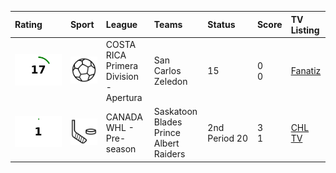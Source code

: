 | Rating                                                                                                                                 | Sport                                                                                                            | League                                    | Teams                                     | Status        | Score   | TV Listing                                               |
|:---------------------------------------------------------------------------------------------------------------------------------------|:-----------------------------------------------------------------------------------------------------------------|:------------------------------------------|:------------------------------------------|:--------------|:--------|:---------------------------------------------------------|
| <img src="https://raw.githubusercontent.com/BlakeDuncan25/Donut-SVG-Ratings/bac4e4a278175106499642192132b1786a9aec38/17.svg" alt="17"> | <img src="https://raw.githubusercontent.com/BlakeDuncan25/Donut-SVG-Ratings/master/soccer.png" alt="Soccer">     | COSTA RICA<br>Primera Division - Apertura | San Carlos<br>Zeledon                     | 15            | 0<br>0  | <a href="https://watch.fanatiz.com/channels">Fanatiz</a> |
| <img src="https://raw.githubusercontent.com/BlakeDuncan25/Donut-SVG-Ratings/bac4e4a278175106499642192132b1786a9aec38/1.svg" alt="1">   | <img src="https://raw.githubusercontent.com/BlakeDuncan25/Donut-SVG-Ratings/master/hockey.png" alt="Ice Hockey"> | CANADA<br>WHL - Pre-season                | Saskatoon Blades<br>Prince Albert Raiders | 2nd Period 20 | 3<br>1  | <a href="https://watch.chl.ca/whl_chl">CHL TV</a>        |